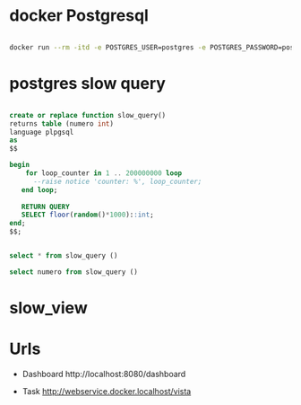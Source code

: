 # docker Postgresql

```bash

docker run --rm -itd -e POSTGRES_USER=postgres -e POSTGRES_PASSWORD=postgres -p 5432:5432 --name postgresql postgres

```

# postgres slow query

```sql

create or replace function slow_query()
returns table (numero int)
language plpgsql
as
$$

begin
	for loop_counter in 1 .. 200000000 loop
      --raise notice 'counter: %', loop_counter;
   end loop;
   
   RETURN QUERY
   SELECT floor(random()*1000)::int;
end;
$$;


select * from slow_query ()

select numero from slow_query ()

```

# slow_view

# Urls
- Dashboard
  http://localhost:8080/dashboard

- Task
  http://webservice.docker.localhost/vista




